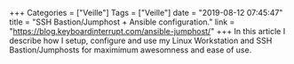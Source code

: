 +++
Categories = ["Veille"]
Tags = ["Veille"]
date = "2019-08-12 07:45:47"
title = "SSH Bastion/Jumphost + Ansible configuration."
link = "https://blog.keyboardinterrupt.com/ansible-jumphost/"
+++
In this article I describe how I setup, configure and use my Linux Workstation and SSH Bastion/Jumphosts for maximimum awesomness and ease of use.